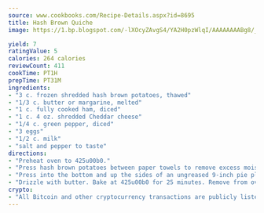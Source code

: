 ```yaml
---
source: www.cookbooks.com/Recipe-Details.aspx?id=8695
title: Hash Brown Quiche
image: https://1.bp.blogspot.com/-lXOcyZAvgS4/YA2H0pzWlqI/AAAAAAAABg8/_HX4JI-WmFM0Tz684w_qYjP9vBzksmFNgCLcBGAsYHQ/s219/20.png

yield: 7
ratingValue: 5
calories: 264 calories
reviewCount: 411
cookTime: PT1H
prepTime: PT31M
ingredients:
- "3 c. frozen shredded hash brown potatoes, thawed"
- "1/3 c. butter or margarine, melted"
- "1 c. fully cooked ham, diced"
- "1 c. 4 oz. shredded Cheddar cheese"
- "1/4 c. green pepper, diced"
- "3 eggs"
- "1/2 c. milk"
- "salt and pepper to taste"
directions:
- "Preheat oven to 425u00b0."
- "Press hash brown potatoes between paper towels to remove excess moisture."
- "Press into the bottom and up the sides of an ungreased 9-inch pie plate."
- "Drizzle with butter. Bake at 425u00b0 for 25 minutes. Remove from oven."
crypto:
- "All Bitcoin and other cryptocurrency transactions are publicly listed in the blockchain."
---
```

